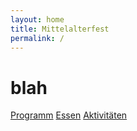 ```yaml
---
layout: home
title: Mittelalterfest
permalink: /
---
```


# blah

[Programm](/pages/agenda)
[Essen](/pages/food)
[Aktivitäten](/pages/activites)

